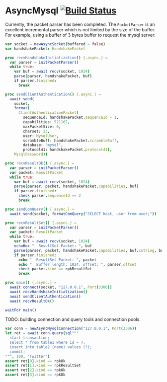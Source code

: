 # AsyncMysql [![Build Status](https://travis-ci.org/tulayang/asyncmysql.svg?branch=master)](https://travis-ci.org/tulayang/asyncmysql)

Currently, the packet parser has been completed. The ``PacketParser`` is an excellent incremental parser which is not limited by the size of the buffer. For example, using a buffer of 3 bytes buffer to request the mysql server:

```nim
var socket = newAsyncSocket(buffered = false) 
var handshakePacket: HandshakePacket

proc recvHandshakeInitialization() {.async.} =
  var parser = initPacketParser() 
  while true:
    var buf = await recv(socket, 1024)
    parse(parser, handshakePacket, buf)
    if parser.finished:
      break

proc sendClientAuthentication() {.async.} =
  await send(
    socket, 
    format(
      ClientAuthenticationPacket(
        sequenceId: handshakePacket.sequenceId + 1, 
        capabilities: 521167,
        maxPacketSize: 0,
        charset: 33,
        user: MysqlUser,
        scrambleBuff: handshakePacket.scrambleBuff,
        database: "mysql",
        protocol41: handshakePacket.protocol41), 
    MysqlPassword))

proc recvResultOk() {.async.} =
  var parser = initPacketParser() 
  var packet: ResultPacket
  while true:
    var buf = await recv(socket, 1024)
    parse(parser, packet, handshakePacket.capabilities, buf)
    if parser.finished:
      check parser.sequenceId == 2
      break

proc sendComQuery() {.async.} =
  await send(socket, formatComQuery("SELECT host, user from user;"))

proc recvResultSet() {.async.} =
  var parser = initPacketParser() 
  var packet: ResultPacket
  while true:
    var buf = await recv(socket, 1024)
    echoHex "  ResultSet Packet: ", buf
    parse(parser, packet, handshakePacket.capabilities, buf.cstring, buf.len)
    if parser.finished:
      echo "  ResultSet Packet: ", packet
      echo "  Buffer length: 1024, offset: ", parser.offset 
      check packet.kind == rpkResultSet
      break

proc main() {.async.} =
  await connect(socket, "127.0.0.1", Port(3306))
  await recvHandshakeInitialization()  
  await sendClientAuthentication()  
  await recvResultOk()  

waitFor main()
```



TODO: building connection and query tools and connection pools.


```nim
var conn = newAsyncMysqlConnection("127.0.0.1", Port(3306))
let ret = await conn.query(sql"""
  start transaction;
  select * from table1 where id = ?;
  insert into table2 (name) values (?);
  commit;
""", 100, "Twitter")
assert ret[0].kind == rpkOk
assert ret[1].kind == rpkResultSet
assert ret[2].kind == rpkOk
assert ret[3].kind == rpkOk
```
